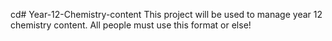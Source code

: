 cd# Year-12-Chemistry-content
This project will be used to manage year 12 chemistry content. 
All people must use this format or else!
